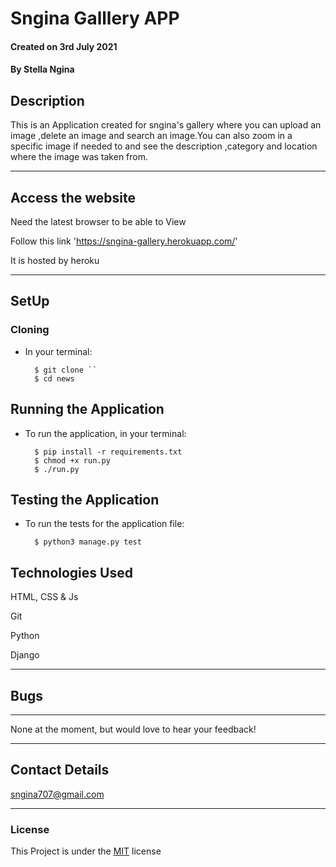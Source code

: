 # Sngina Galllery APP

#### Created on 3rd July 2021
#### By Stella Ngina

## Description 

This is an Application created for sngina's gallery where you can upload an image ,delete an image and search an image.You can also zoom in a specific image if needed  to and see the description ,category and location where the image was taken from.


---

## Access the website
Need the latest browser to be able to View

Follow this link 'https://sngina-gallery.herokuapp.com/'

It is hosted by heroku

---

## SetUp
### Cloning

* In your terminal:
        
        $ git clone ``
        $ cd news

## Running the Application

* To run the application, in your terminal:

        $ pip install -r requirements.txt
        $ chmod +x run.py
        $ ./run.py
        
## Testing the Application

* To run the tests for the application file:

        $ python3 manage.py test
        
## Technologies Used
HTML, CSS & Js

Git

Python



Django

---

## Bugs
---
None at the moment, but would love to hear your feedback!

---

## Contact Details
sngina707@gmail.com
 

---

### License
This Project is under the [MIT](LICENSE) license